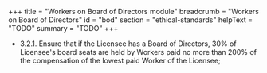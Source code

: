 +++
title = "Workers on Board of Directors module"
breadcrumb = "Workers on Board of Directors"
id = "bod"
section = "ethical-standards"
helpText = "TODO"
summary = "TODO"
+++

- 3.2.1. Ensure that if the Licensee has a Board of Directors, 30% of Licensee's board seats are held by Workers paid no more than 200% of the compensation of the lowest paid Worker of the Licensee;
